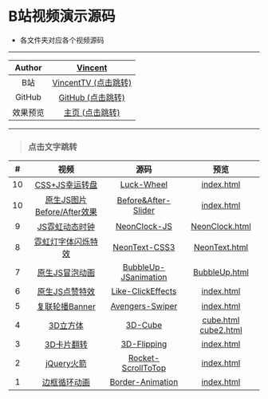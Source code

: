 # B站视频演示源码

* 各文件夹对应各个视频源码

****

| Author | [Vincent](https://space.bilibili.com/402141442 "B站") |
|:---:|:---:|
| B站 | [VincentTV (点击跳转)](https://space.bilibili.com/402141442) |
| GitHub | [GitHub (点击跳转)](https://github.com/VincentTV/VincentTV-Code) |
| 效果预览 | [主页 (点击跳转)](https://vincenttv.github.io/VincentTV-Code) |

****

>### 点击文字跳转

|#|视频|源码|预览|
|:---:|:----:|:-----:|:-----:|
|10|[CSS+JS幸运转盘](https://www.bilibili.com/video/av59227889/ "CSS+JS幸运转盘")|[Luck-Wheel](https://github.com/VincentTV/VincentTV-Code/tree/master/Luck-Wheel)| [index.html](https://vincenttv.github.io/VincentTV-Code/Luck-Wheel) | 
|10|[原生JS图片Before/After效果](https://www.bilibili.com/video/av59227889/ "原生JS图片Before/After效果")|[Before&After-Slider](https://github.com/VincentTV/VincentTV-Code/tree/master/Before&After-Slider)| [index.html](https://vincenttv.github.io/VincentTV-Code/Before&After-Slider) | 
|9|[JS霓虹动态时钟](https://www.bilibili.com/video/av55264319/ "JS霓虹动态时钟")|[NeonClock-JS](https://github.com/VincentTV/VincentTV-Code/tree/master/NeonClock-JS)| [NeonClock.html](https://vincenttv.github.io/VincentTV-Code/NeonClock-JS/NeonClock.html) |
|8|[霓虹灯字体闪烁特效](https://www.bilibili.com/video/av54768012/ "霓虹灯字体闪烁特效")|[NeonText-CSS3](https://github.com/VincentTV/VincentTV-Code/tree/master/NeonText-CSS3)| [NeonText.html](https://vincenttv.github.io/VincentTV-Code/NeonText-CSS3/NeonText.html) |
|7|[原生JS冒泡动画](https://www.bilibili.com/video/av52296076/ "原生JS冒泡动画")|[BubbleUp-JSanimation](https://github.com/VincentTV/VincentTV-Code/tree/master/BubbleUp-JSanimation)| [BubbleUp.html](https://vincenttv.github.io/VincentTV-Code/BubbleUp-JSanimation/BubbleUp.html) |
|6|[原生JS点赞特效](https://www.bilibili.com/video/av51351273/ "原生JS点赞特效")|[Like-ClickEffects](https://github.com/VincentTV/VincentTV-Code/tree/master/Like-ClickEffects)| [index.html](https://vincenttv.github.io/VincentTV-Code/Like-ClickEffects) |
|5|[复联轮播Banner](https://www.bilibili.com/video/av50437887 "复联轮播Banner")|[Avengers-Swiper](https://github.com/VincentTV/VincentTV-Code/tree/master/Avengers-Swiper)| [index.html](https://vincenttv.github.io/VincentTV-Code/Avengers-Swiper) |
|4|[3D立方体](https://www.bilibili.com/video/av49984936 "3D立方体")|[3D-Cube](https://github.com/VincentTV/VincentTV-Code/tree/master/3D-Cube)| [cube.html](https://vincenttv.github.io/VincentTV-Code/3D-Cube/cube.html) [cube2.html](https://vincenttv.github.io/VincentTV-Code/3D-Cube/cube2.html) |
|3|[3D卡片翻转](https://www.bilibili.com/video/av49517141 "3D卡片翻转")|[3D-Flipping](https://github.com/VincentTV/VincentTV-Code/tree/master/3D-Flipping)| [index.html](https://vincenttv.github.io/VincentTV-Code/3D-Flipping) |
|2|[jQuery火箭](https://www.bilibili.com/video/av49252072 "jQuery火箭")|[Rocket-ScrollToTop](https://github.com/VincentTV/VincentTV-Code/tree/master/Rocket-ScrollToTop)| [index.html](https://vincenttv.github.io/VincentTV-Code/Rocket-ScrollToTop) |
|1|[边框循环动画](https://www.bilibili.com/video/av48988967 "边框循环动画")|[Border-Animation](https://github.com/VincentTV/VincentTV-Code/tree/master/Border-Animation)| [index.html](https://vincenttv.github.io/VincentTV-Code/Border-Animation) |
